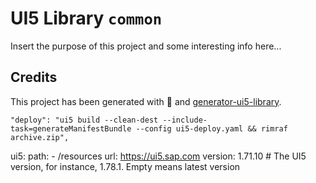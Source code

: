 # UI5 Library `common`

Insert the purpose of this project and some interesting info here...

## Credits

This project has been generated with 💙 and [generator-ui5-library](https://github.com/geert-janklaps/generator-ui5-library).

    "deploy": "ui5 build --clean-dest --include-task=generateManifestBundle --config ui5-deploy.yaml && rimraf archive.zip",

ui5:
path: - /resources
url: https://ui5.sap.com
version: 1.71.10 # The UI5 version, for instance, 1.78.1. Empty means latest version
